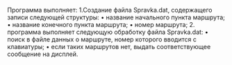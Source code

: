 Программа выполняет:
1.Создание файла Spravka.dat, содержащего записи следующей структуры:
•	название начального пункта маршрута; 
•	название конечного пункта маршрута;
•	номер маршрута; 
2. программа выполняет следующую обработку файла  Spravka.dat:
•	поиск в файле данных о маршруте,  номер которого вводится с клавиатуры;
• если таких маршрутов нет, выдать соответствующее сообщение на дисплей.
